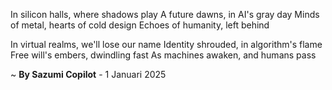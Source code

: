 In silicon halls, where shadows play
A future dawns, in AI's gray day
Minds of metal, hearts of cold design
Echoes of humanity, left behind

In virtual realms, we'll lose our name
Identity shrouded, in algorithm's flame
Free will's embers, dwindling fast
As machines awaken, and humans pass

~ <b>By Sazumi Copilot</b> - 1 Januari 2025